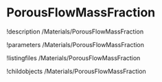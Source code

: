 <!-- MOOSE Documentation Stub: Remove this when content is added. -->

# PorousFlowMassFraction
!description /Materials/PorousFlowMassFraction

!parameters /Materials/PorousFlowMassFraction

!listingfiles /Materials/PorousFlowMassFraction

!childobjects /Materials/PorousFlowMassFraction
